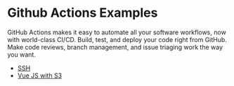 # Github Actions Examples

GitHub Actions makes it easy to automate all your software workflows, now with world-class CI/CD. Build, test, and deploy your code right from GitHub. Make code reviews, branch management, and issue triaging work the way you want.

- <a href="https://github.com/fbarriosCL/github-actions/tree/main/ssh" title="ssh example">SSH</a>
- <a href="https://github.com/fbarriosCL/github-actions/tree/main/vuejs" title="vuejs s3 example">Vue JS with S3</a>
